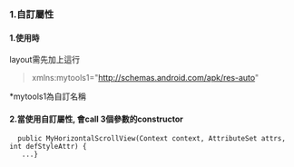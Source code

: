### 1.自訂屬性

#### 1.使用時
layout需先加上這行
>xmlns:mytools1="http://schemas.android.com/apk/res-auto"

  *mytools1為自訂名稱
  
  #### 2.當使用自訂屬性, 會call 3個參數的constructor  
  
      public MyHorizontalScrollView(Context context, AttributeSet attrs, int defStyleAttr) {
       ...}
  
